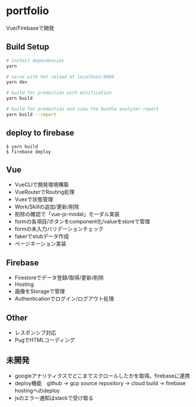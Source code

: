 # portfolio

Vue/Firebaseで開発

## Build Setup

``` bash
# install dependencies
yarn

# serve with hot reload at localhost:8080
yarn dev

# build for production with minification
yarn build

# build for production and view the bundle analyzer report
yarn build --report
```

## deploy to firebase

```
$ yarn build
$ firebase deploy
```

## Vue

- VueCLIで開発環境構築
- VueRouterでRouting処理
- Vuexで状態管理
- Work/Skillの追加/更新/削除
- 削除の確認で「vue-js-modal」モーダル実装
- formの各項目/ボタンをcomponent化/valueをstoreで管理
- formの未入力バリデーションチェック
- fakerでstubデータ作成
- ページネーション実装

## Firebase

- Firestoreでデータ登録/取得/更新/削除
- Hosting
- 画像をStorageで管理
- Authenticationでログイン/ログアウト処理

## Other

 - レスポンシブ対応
 - PugでHTMLコーディング
 
## 未開発

- googleアナリティクスでどこまでスクロールしたかを取得。firebaseに連携
- deploy機能　github -> gcp source repository -> cloud build -> firebase hostingへのdeploy
- jsのエラー通知はslackで受け取る
